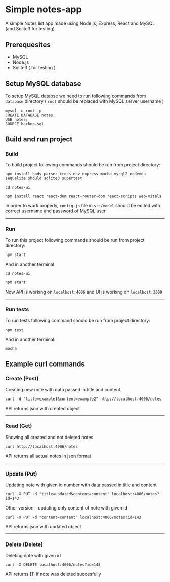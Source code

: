 # Simple notes-app
A simple Notes list app made using Node.js, Express, React and MySQL (and Sqlite3 for testing)


## Prerequesites
* MySQL
* Node.js
* Sqlite3 ( for testing )

## Setup MySQL database
To setup MySQL databse we need to run following commands from `database` directory ( `root` should be replaced with MySQL server username )
```
mysql -u root -p
CREATE DATABASE notes;
USE notes;
SOURCE backup.sql
```
## Build and run project
### Build
To build project following commands should be run from project directory:
```
npm install body-parser cross-env express mocha mysql2 nodemon sequelize should sqlite3 supertest

cd notes-ui

npm install react react-dom react-router-dom react-scripts web-vitals
```
In order to work properly, `config.js` file in `src/model` should be edited with correct username and password of MySQL user  
***
### Run
To run this project following commands should be run from project directory:
```
npm start
```
And in another terminal
```
cd notes-ui

npm start
```
Now API is working on `localhost:4006` and UI is working on `localhost:3000`
***
### Run tests
To run tests following command should be run from project directory:
```
npm test
```
And in another terminal:

```
mocha
```
## Example curl commands

### Create (Post)
Creating new note with data passed in title and content  
```
curl -d "title=example1&content=example2" http://localhost:4006/notes
```  
API returns json with created object
***
### Read (Get)
Showing all created and not deleted notes  
```
curl http://localhost:4006/notes
```  
API returns all actual notes in json format
***
### Update (Put)
Updating note with given id number with data passed in title and content  
```
curl -X PUT -d "title=updated&content=content" localhost:4006/notes?id=143
```  
Other version - updating only content of note with given id  
```
curl -X PUT -d "content=content" localhost:4006/notes?id=143
```  
API returns json with updated object
***
### Delete (Delete)
Deleting note with given id  
```
curl -X DELETE localhost:4006/notes?id=143
```
API returns [1] if note was deleted succesfully
